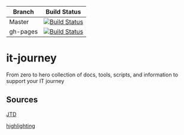 
Branch | Build Status
---------|---------
Master | [![Build Status](https://app.travis-ci.com/bamr87/it-journey.svg?branch=master)](https://app.travis-ci.com/bamr87/it-journey)
gh-pages | [![Build Status](https://app.travis-ci.com/bamr87/it-journey.svg?branch=gh-pages)](https://app.travis-ci.com/bamr87/it-journey)

# it-journey
From zero to hero collection of docs, tools, scripts, and information to support your IT journey

## Sources

[JTD](https://just-the-docs.github.io/just-the-docs/)

[highlighting](https://jun711.github.io/web/how-to-highlight-code-on-a-Jekyll-site-syntax-highlighting/)